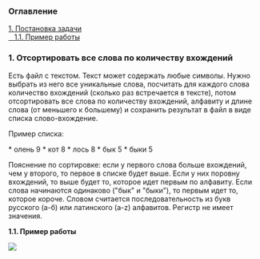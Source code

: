 <h3>Оглавление</h3>
<a href="#one">1. Постановка задачи</a><br>
<a href="#two">&nbsp;&nbsp;&nbsp;1.1. Пример работы</a><br>


<h3 id="one">1. Отсортировать все слова по количеству вхождений </h3>
<p>Есть файл с текстом. Текст может содержать любые символы. Нужно выбрать из него все уникальные слова, посчитать для каждого слова количество вхождений (сколько раз встречается в тексте), потом отсортировать все слова по количеству вхождений, алфавиту и длине слова (от меньшего к большему) и сохранить результат в файл в виде списка слово-вхождение.  </p>

<p>Пример списка:</p>
* олень 9 
* кот 8 
* лось 8 
* бык 5 
* быки 5 

<p>Пояснение по сортировке: если у первого слова больше вхождений, чем у второго, то первое в списке будет выше. Если у них поровну вхождений, то выше будет то, которое идет первым по алфавиту. Если слова начинаются одинаково ("бык" и "быки"), то первым идет то, которое короче. Словом считается последовательность из букв русского (а-б) или латинского (a-z) алфавитов. Регистр не имеет значения. </p>

<b id="two">1.1. Пример работы</b> <br>
<p></p>

<img src="https://habrastorage.org/files/b6d/aea/ade/b6daeaade7584e5ebc2278708a5a0468.png" align="left" />
<img src="https://habrastorage.org/files/a2c/422/0fc/a2c4220fc7534b3abaaf85e70a783953.png" align="left/>